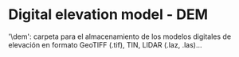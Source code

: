 # Digital elevation model - DEM

'\dem': carpeta para el almacenamiento de los modelos digitales de elevación en formato GeoTIFF (.tif), TIN, LIDAR (.laz, .las)...
